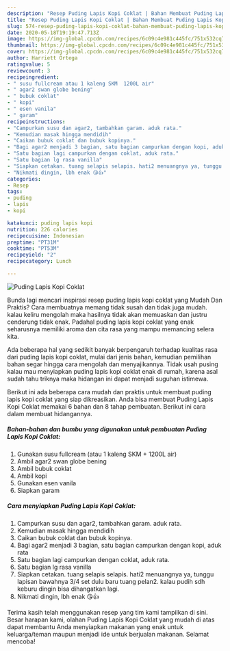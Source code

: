 ```yaml
---
description: "Resep Puding Lapis Kopi Coklat | Bahan Membuat Puding Lapis Kopi Coklat Yang Menggugah Selera"
title: "Resep Puding Lapis Kopi Coklat | Bahan Membuat Puding Lapis Kopi Coklat Yang Menggugah Selera"
slug: 574-resep-puding-lapis-kopi-coklat-bahan-membuat-puding-lapis-kopi-coklat-yang-menggugah-selera
date: 2020-05-18T19:19:47.713Z
image: https://img-global.cpcdn.com/recipes/6c09c4e981c445fc/751x532cq70/puding-lapis-kopi-coklat-foto-resep-utama.jpg
thumbnail: https://img-global.cpcdn.com/recipes/6c09c4e981c445fc/751x532cq70/puding-lapis-kopi-coklat-foto-resep-utama.jpg
cover: https://img-global.cpcdn.com/recipes/6c09c4e981c445fc/751x532cq70/puding-lapis-kopi-coklat-foto-resep-utama.jpg
author: Harriett Ortega
ratingvalue: 5
reviewcount: 3
recipeingredient:
- " susu fullcream atau 1 kaleng SKM  1200L air"
- " agar2 swan globe bening"
- " bubuk coklat"
- " kopi"
- " esen vanila"
- " garam"
recipeinstructions:
- "Campurkan susu dan agar2, tambahkan garam. aduk rata."
- "Kemudian masak hingga mendidih"
- "Caikan bubuk coklat dan bubuk kopinya."
- "Bagi agar2 menjadi 3 bagian, satu bagian campurkan dengan kopi, aduk rata"
- "Satu bagian lagi campurkan dengan coklat, aduk rata."
- "Satu bagian lg rasa vanilla"
- "Siapkan cetakan. tuang selapis selapis. hati2 menuangnya ya, tunggu lapisan bawahnya 3/4 set dulu baru tuang pelan2. kalau pudih sdh keburu dingin bisa dihangatkan lagi."
- "Nikmati dingin, lbh enak 😘👍"
categories:
- Resep
tags:
- puding
- lapis
- kopi

katakunci: puding lapis kopi 
nutrition: 226 calories
recipecuisine: Indonesian
preptime: "PT31M"
cooktime: "PT53M"
recipeyield: "2"
recipecategory: Lunch

---
```



![Puding Lapis Kopi Coklat](https://img-global.cpcdn.com/recipes/6c09c4e981c445fc/751x532cq70/puding-lapis-kopi-coklat-foto-resep-utama.jpg)

Bunda lagi mencari inspirasi resep puding lapis kopi coklat yang Mudah Dan Praktis? Cara membuatnya memang tidak susah dan tidak juga mudah. kalau keliru mengolah maka hasilnya tidak akan memuaskan dan justru cenderung tidak enak. Padahal puding lapis kopi coklat yang enak seharusnya memiliki aroma dan cita rasa yang mampu memancing selera kita.



Ada beberapa hal yang sedikit banyak berpengaruh terhadap kualitas rasa dari puding lapis kopi coklat, mulai dari jenis bahan, kemudian pemilihan bahan segar hingga cara mengolah dan menyajikannya. Tidak usah pusing kalau mau menyiapkan puding lapis kopi coklat enak di rumah, karena asal sudah tahu triknya maka hidangan ini dapat menjadi suguhan istimewa.


Berikut ini ada beberapa cara mudah dan praktis untuk membuat puding lapis kopi coklat yang siap dikreasikan. Anda bisa membuat Puding Lapis Kopi Coklat memakai 6 bahan dan 8 tahap pembuatan. Berikut ini cara dalam membuat hidangannya.

<!--inarticleads1-->

##### Bahan-bahan dan bumbu yang digunakan untuk pembuatan Puding Lapis Kopi Coklat:

1. Gunakan  susu fullcream (atau 1 kaleng SKM + 1200L air)
1. Ambil  agar2 swan globe bening
1. Ambil  bubuk coklat
1. Ambil  kopi
1. Gunakan  esen vanila
1. Siapkan  garam




<!--inarticleads2-->

##### Cara menyiapkan Puding Lapis Kopi Coklat:

1. Campurkan susu dan agar2, tambahkan garam. aduk rata.
1. Kemudian masak hingga mendidih
1. Caikan bubuk coklat dan bubuk kopinya.
1. Bagi agar2 menjadi 3 bagian, satu bagian campurkan dengan kopi, aduk rata
1. Satu bagian lagi campurkan dengan coklat, aduk rata.
1. Satu bagian lg rasa vanilla
1. Siapkan cetakan. tuang selapis selapis. hati2 menuangnya ya, tunggu lapisan bawahnya 3/4 set dulu baru tuang pelan2. kalau pudih sdh keburu dingin bisa dihangatkan lagi.
1. Nikmati dingin, lbh enak 😘👍




Terima kasih telah menggunakan resep yang tim kami tampilkan di sini. Besar harapan kami, olahan Puding Lapis Kopi Coklat yang mudah di atas dapat membantu Anda menyiapkan makanan yang enak untuk keluarga/teman maupun menjadi ide untuk berjualan makanan. Selamat mencoba!
